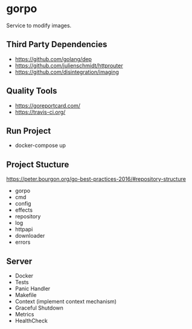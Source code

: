 # gorpo
Service to modify images.

## Third Party Dependencies
- https://github.com/golang/dep
- https://github.com/julienschmidt/httprouter
- https://github.com/disintegration/imaging

## Quality Tools
- https://goreportcard.com/
- https://travis-ci.org/

## Run Project
- docker-compose up

## Project Stucture

https://peter.bourgon.org/go-best-practices-2016/#repository-structure

- gorpo
- cmd
- config
- effects
- repository
- log
- httpapi
- downloader
- errors

## Server

- Docker
- Tests
- Panic Handler
- Makefile
- Context (implement context mechanism)
- Graceful Shutdown
- Metrics
- HealthCheck
